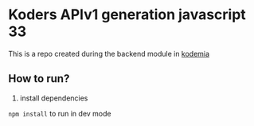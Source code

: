 # Koders APIv1 generation javascript 33

This is a repo created during the backend module in [kodemia](https://kodemia.mx)

## How to run?

1. install dependencies

``
npm install
``
to run in dev mode